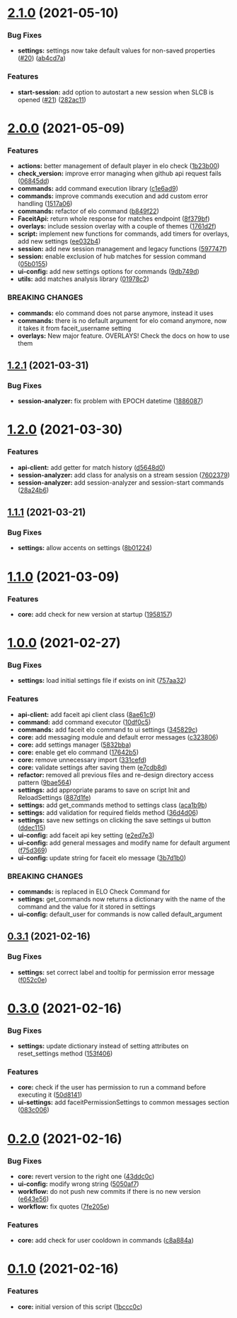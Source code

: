 # [2.1.0](https://github.com/fcarrascosa/StreamlabsChatbotFaceitIntegration/compare/v2.0.0...v2.1.0) (2021-05-10)


### Bug Fixes

* **settings:** settings now take default values for non-saved properties ([#20](https://github.com/fcarrascosa/StreamlabsChatbotFaceitIntegration/issues/20)) ([ab4cd7a](https://github.com/fcarrascosa/StreamlabsChatbotFaceitIntegration/commit/ab4cd7a9ed6a8b06d7a03b6d8d77605cb225f577))


### Features

* **start-session:** add option to autostart a new session when SLCB is opened ([#21](https://github.com/fcarrascosa/StreamlabsChatbotFaceitIntegration/issues/21)) ([282ac11](https://github.com/fcarrascosa/StreamlabsChatbotFaceitIntegration/commit/282ac1146c6ac62f93e2470a74f0bc713731cf56))




# [2.0.0](https://github.com/fcarrascosa/StreamlabsChatbotFaceitIntegration/compare/v1.2.1...v2.0.0) (2021-05-09)


### Features

* **actions:** better management of default player in elo check ([1b23b00](https://github.com/fcarrascosa/StreamlabsChatbotFaceitIntegration/commit/1b23b004fafdbc0256c57df326a99b5300273759))
* **check_version:** improve error managing when github api request fails ([06845dd](https://github.com/fcarrascosa/StreamlabsChatbotFaceitIntegration/commit/06845dd6d531f61b0ad10f0de5a0db974cd4a26a))
* **commands:** add command execution library ([c1e6ad9](https://github.com/fcarrascosa/StreamlabsChatbotFaceitIntegration/commit/c1e6ad95672a0325ab360e70a65f81c6bfc23c04))
* **commands:** improve commands execution and add custom error handling ([1517a06](https://github.com/fcarrascosa/StreamlabsChatbotFaceitIntegration/commit/1517a065e22437e24b9fd2d7f84a98325a915543))
* **commands:** refactor of elo command ([b849f22](https://github.com/fcarrascosa/StreamlabsChatbotFaceitIntegration/commit/b849f226f67d42112f6a0118c52b5bbe684846c5))
* **FaceitApi:** return whole response for matches endpoint ([8f379bf](https://github.com/fcarrascosa/StreamlabsChatbotFaceitIntegration/commit/8f379bf2c6b4cfe556f6b9cab06a9e1f89860172))
* **overlays:** include session overlay with a couple of themes ([1761d2f](https://github.com/fcarrascosa/StreamlabsChatbotFaceitIntegration/commit/1761d2fade256110666650a64549bb2e80efe081))
* **script:** implement new functions for commands, add timers for overlays, add new settings ([ee032b4](https://github.com/fcarrascosa/StreamlabsChatbotFaceitIntegration/commit/ee032b496c026776423bd46040d3bd26d641f5d9))
* **session:** add new session management and legacy functions ([597747f](https://github.com/fcarrascosa/StreamlabsChatbotFaceitIntegration/commit/597747f644474005a00b55caddb0888acd202dfd))
* **session:** enable exclusion of hub matches for session command ([05b0155](https://github.com/fcarrascosa/StreamlabsChatbotFaceitIntegration/commit/05b0155efe09af72aae2d69b73a485771fc446de))
* **ui-config:** add new settings options for commands ([9db749d](https://github.com/fcarrascosa/StreamlabsChatbotFaceitIntegration/commit/9db749ddd7afa08bf2ca216ce33f527017cc3444))
* **utils:** add matches analysis library ([01978c2](https://github.com/fcarrascosa/StreamlabsChatbotFaceitIntegration/commit/01978c23df26ff10ddf6d61205fffc6efd1a90ef))


### BREAKING CHANGES

* **commands:** elo command does not parse  anymore, instead it uses 
* **commands:** there is no default argument for elo comand anymore, now it takes it from faceit_username setting
* **overlays:** New major feature. OVERLAYS! Check the docs on how to use them




## [1.2.1](https://github.com/fcarrascosa/StreamlabsChatbotFaceitIntegration/compare/v1.2.0...v1.2.1) (2021-03-31)


### Bug Fixes

* **session-analyzer:** fix problem with EPOCH datetime ([1886087](https://github.com/fcarrascosa/StreamlabsChatbotFaceitIntegration/commit/1886087e3e0d055ecdbbd7f44603a9bc34faf484))




# [1.2.0](https://github.com/fcarrascosa/StreamlabsChatbotFaceitIntegration/compare/v1.1.1...v1.2.0) (2021-03-30)


### Features

* **api-client:** add getter for match history ([d5648d0](https://github.com/fcarrascosa/StreamlabsChatbotFaceitIntegration/commit/d5648d02842847157b689cfc94fd2c1697d47969))
* **session-analyzer:** add class for analysis on a stream session ([7602379](https://github.com/fcarrascosa/StreamlabsChatbotFaceitIntegration/commit/76023795842060d52a07d140cf50645364fd31f8))
* **session-analyzer:** add session-analyzer and session-start commands ([28a24b6](https://github.com/fcarrascosa/StreamlabsChatbotFaceitIntegration/commit/28a24b654ac60187e4462b2e68bd189a1c9303db))




## [1.1.1](https://github.com/fcarrascosa/StreamlabsChatbotFaceitIntegration/compare/v1.1.0...v1.1.1) (2021-03-21)


### Bug Fixes

* **settings:** allow accents on settings ([8b01224](https://github.com/fcarrascosa/StreamlabsChatbotFaceitIntegration/commit/8b01224ed12b70995140e9e4b21a5ef0b4478761))




# [1.1.0](https://github.com/fcarrascosa/StreamlabsChatbotFaceitIntegration/compare/v1.0.0...v1.1.0) (2021-03-09)


### Features

* **core:** add check for new version at startup ([1958157](https://github.com/fcarrascosa/StreamlabsChatbotFaceitIntegration/commit/19581572fc69bd6c4afacb9d44eb5d57a527d305))




# [1.0.0](https://github.com/fcarrascosa/StreamlabsChatbotFaceitIntegration/compare/v0.3.1...v1.0.0) (2021-02-27)


### Bug Fixes

* **settings:** load initial settings file if exists on init ([757aa32](https://github.com/fcarrascosa/StreamlabsChatbotFaceitIntegration/commit/757aa32b0dbc5015d22bb18ad85e3c49eb8e1eb2))


### Features

* **api-client:** add faceit api client class ([8ae61c9](https://github.com/fcarrascosa/StreamlabsChatbotFaceitIntegration/commit/8ae61c909edd9e130d7ff068de5f8fc1c30a1848))
* **command:** add command executor ([10df0c5](https://github.com/fcarrascosa/StreamlabsChatbotFaceitIntegration/commit/10df0c5b26cd1f76425b6a37de09485da4e3e66e))
* **commands:** add faceit elo command to ui settings ([345829c](https://github.com/fcarrascosa/StreamlabsChatbotFaceitIntegration/commit/345829c1a9302ba9f0e890b5a49dd40f8196d8ea))
* **core:** add messaging module and default error messages ([c323806](https://github.com/fcarrascosa/StreamlabsChatbotFaceitIntegration/commit/c323806174e6cea99b6a9fbc13c2f0aec88cc84b))
* **core:** add settings manager ([5832bba](https://github.com/fcarrascosa/StreamlabsChatbotFaceitIntegration/commit/5832bbad32ca5df27004d32dd683a5e93cc52ef5))
* **core:** enable get elo command ([17642b5](https://github.com/fcarrascosa/StreamlabsChatbotFaceitIntegration/commit/17642b5c6c7a41a7d28b649e70db73bc3f7d47fb))
* **core:** remove unnecessary import ([331cefd](https://github.com/fcarrascosa/StreamlabsChatbotFaceitIntegration/commit/331cefdaea27a2cb75edd50be3ac0d7a4b7a9dd5))
* **core:** validate settings after saving them ([e7cdb8d](https://github.com/fcarrascosa/StreamlabsChatbotFaceitIntegration/commit/e7cdb8da8d8c81105b35a4315dd33f16943ebd17))
* **refactor:** removed all previous files and re-design directory access pattern ([9bae564](https://github.com/fcarrascosa/StreamlabsChatbotFaceitIntegration/commit/9bae5648a83f42b7eeb85977a78de47d75e0a7b9))
* **settings:** add appropriate params to save on script Init and ReloadSettings ([887d1fe](https://github.com/fcarrascosa/StreamlabsChatbotFaceitIntegration/commit/887d1fe6c8e552ecb3e1a8b7024eba65f3a9dc6b))
* **settings:** add get_commands method to settings class ([aca1b9b](https://github.com/fcarrascosa/StreamlabsChatbotFaceitIntegration/commit/aca1b9b0ec6964c68757aa9df94524334e01d608))
* **settings:** add validation for required fields method ([36d4d06](https://github.com/fcarrascosa/StreamlabsChatbotFaceitIntegration/commit/36d4d068c61e1f6d3b6e1c5a25d448a232b59da2))
* **settings:** save new settings on clicking the save settings ui button ([ddec115](https://github.com/fcarrascosa/StreamlabsChatbotFaceitIntegration/commit/ddec1151b6b0232f449d00ea4719a8e94b1929a0))
* **ui-config:** add faceit api key setting ([e2ed7e3](https://github.com/fcarrascosa/StreamlabsChatbotFaceitIntegration/commit/e2ed7e31e4afd67fef6550f0c7f80e04af569024))
* **ui-config:** add general messages and modify name for default argument ([f75d369](https://github.com/fcarrascosa/StreamlabsChatbotFaceitIntegration/commit/f75d369070b9c4867629ebbf981c88177729049a))
* **ui-config:** update string for faceit elo message ([3b7d1b0](https://github.com/fcarrascosa/StreamlabsChatbotFaceitIntegration/commit/3b7d1b0ff53edeac9a82c5937ac1adef625af7c4))


### BREAKING CHANGES

* **commands:**  is replaced in ELO Check Command for 
* **settings:** get_commands now returns a dictionary with the name of the command and the value for it stored in settings
* **ui-config:** default_user for commands is now called default_argument




## [0.3.1](https://github.com/fcarrascosa/StreamlabsChatbotFaceitIntegration/compare/v0.3.0...v0.3.1) (2021-02-16)


### Bug Fixes

* **settings:** set correct label and tooltip for permission error message ([f052c0e](https://github.com/fcarrascosa/StreamlabsChatbotFaceitIntegration/commit/f052c0eaee35055f7e6a04a1018e42af1c36c16d))




# [0.3.0](https://github.com/fcarrascosa/StreamlabsChatbotFaceitIntegration/compare/v0.2.0...v0.3.0) (2021-02-16)


### Bug Fixes

* **settings:** update dictionary instead of setting attributes on reset_settings method ([153f406](https://github.com/fcarrascosa/StreamlabsChatbotFaceitIntegration/commit/153f4067286edae0e58fdebfe7b67227091b15d2))


### Features

* **core:** check if the user has permission to run a command before executing it ([50d8141](https://github.com/fcarrascosa/StreamlabsChatbotFaceitIntegration/commit/50d8141703ab950aa960e0657433e5d1bf7bcd2b))
* **ui-settings:** add faceitPermissionSettings to common messages section ([083c006](https://github.com/fcarrascosa/StreamlabsChatbotFaceitIntegration/commit/083c00639f07264f1d3021c8d3d5f09f3b2bd95a))




# [0.2.0](https://github.com/fcarrascosa/StreamlabsChatbotFaceitIntegration/compare/v0.1.0...v0.2.0) (2021-02-16)


### Bug Fixes

* **core:** revert version to the right one ([43ddc0c](https://github.com/fcarrascosa/StreamlabsChatbotFaceitIntegration/commit/43ddc0c7b2d15c27000a846038ef6277f89019f9))
* **ui-config:** modify wrong string ([5050af7](https://github.com/fcarrascosa/StreamlabsChatbotFaceitIntegration/commit/5050af7c62e35c1305baf431859006a84d2fa46e))
* **workflow:** do not push new commits if there is no new version ([e643e56](https://github.com/fcarrascosa/StreamlabsChatbotFaceitIntegration/commit/e643e56b37d59f01db2f727a85f2c00e3eae6a77))
* **workflow:** fix quotes ([7fe205e](https://github.com/fcarrascosa/StreamlabsChatbotFaceitIntegration/commit/7fe205e2c1eb5c6a287076e6b66a012a61367136))


### Features

* **core:** add check for user cooldown in commands ([c8a884a](https://github.com/fcarrascosa/StreamlabsChatbotFaceitIntegration/commit/c8a884a1b8cae379702578da4f030fa5a2d994d1))





# [0.1.0](https://github.com/fcarrascosa/StreamlabsChatbotFaceitIntegration/compare/v0.0.0...v0.1.0) (2021-02-16)


### Features

* **core:** initial version of this script ([1bccc0c](https://github.com/fcarrascosa/StreamlabsChatbotFaceitIntegration/commit/1bccc0ca165541f9f448e693db22321064e74743))




